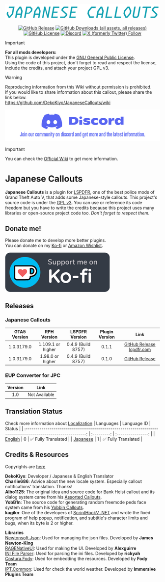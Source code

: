 
<p align="center">
<img src="./Image/Logo.png">
</p>

<p align="center">
    <a href="https://github.com/DekoKiyo/JapaneseCallouts/releases/latest"><img alt="GitHub Release" src="https://img.shields.io/github/v/release/DekoKiyo/JapaneseCallouts?style=flat&logo=GitHub&label=Latest%20Release"></a>
    <a href="https://github.com/DekoKiyo/JapaneseCallouts/releases/latest"><img alt="GitHub Downloads (all assets, all releases)" src="https://img.shields.io/github/downloads/DekoKiyo/JapaneseCallouts/total?style=flat&logo=GitHub&label=Downloads"></a>
    <a href="https://github.com/DekoKiyo/JapaneseCallouts?tab=GPL-3.0-1-ov-file#readme"><img alt="GitHub License" src="https://img.shields.io/github/license/DekoKiyo/JapaneseCallouts?style=flat&logo=GitHub&label=GPL%20License"></a>
    <a href="https://discord.gg/aBer7YvDPA"><img alt="Discord" src="https://img.shields.io/discord/1067619328670830682?style=flat&logo=Discord&label=Discord%20Server"></a>
    <a href="https://twitter.com/DekoKiyomori"><img alt="X (formerly Twitter) Follow" src="https://img.shields.io/twitter/follow/DekoKiyomori?style=social&logo=X"></a>
</p>

> [!IMPORTANT]
> **For all mods developers:**<br/>
> This plugin is developed under the [GNU General Public License](https://github.com/DekoKiyo/JapaneseCallouts?tab=GPL-3.0-1-ov-file#readme).<br/>
> Using the code of this project, don't forget to read and respect the license, include the credits, and attach your project GPL v3.

> [!WARNING]
> Reproducing information from this Wiki without permission is prohibited.<br/>
> If you would like to share information about this callout, please share the link below.<br/>
> https://github.com/DekoKiyo/JapaneseCallouts/wiki

[![Discord](./Image/Discord.png)](https://discord.gg/aBer7YvDPA)

> [!IMPORTANT]
> You can check the [Official Wiki](https://github.com/DekoKiyo/JapaneseCallouts/wiki) to get more information.

# Japanese Callouts
**Japanese Callouts** is a plugin for [LSPDFR](https://www.lcpdfr.com/lspdfr), one of the best police mods of Grand Theft Auto V, that adds some Japanese-style callouts. This project's source code is under the [GPL v3](https://github.com/DekoKiyo/JapaneseCallouts?tab=GPL-3.0-1-ov-file#readme). You can use or reference its code freedom but you have to write the credits because this project uses many libraries or open-source project code too. _Don't forget to respect them._

## Donate me!
Please donate me to develop more better plugins.<br/>
You can donate on my [Ko-fi](https://ko-fi.com/dekokiyo) or [Amazon Wishlist](https://www.amazon.jp/hz/wishlist/ls/FBE1V5T8HB1M?ref_=wl_share).

[![ko-fi](https://raw.githubusercontent.com/DekoKiyo/JapaneseCallouts/main/Image/Ko-fi.png)](https://ko-fi.com/dekokiyo)

## Releases
### Japanese Callouts
| GTA5 Version |    RPH Version    |   LSPDFR Version   | Plugin Version |                                                                                      Link                                                                                       |
| :----------: | :---------------: | :----------------: | :------------: | :-----------------------------------------------------------------------------------------------------------------------------------------------------------------------------: |
|  1.0.3179.0  | 1.109.1 or higher | 0.4.9 (Build 8757) |     0.1.1      | [GitHub Release](https://github.com/DekoKiyo/JapaneseCallouts/releases/tag/0.1.1) [lcpdfr.com](https://www.lcpdfr.com/downloads/gta5mods/scripts/47879-japanese-callouts-beta/) |
|  1.0.3179.0  | 1.98.0 or higher  | 0.4.9 (Build 8757) |     0.1.0      |                                               [GitHub Release](https://github.com/DekoKiyo/JapaneseCallouts/releases/tag/0.1.0.0)                                               |

### EUP Converter for JPC
| Version |     Link      |
| :-----: | :-----------: |
|   1.0   | Not Available |

## Translation Status
Check more information about [Localization](https://github.com/DekoKiyo/JapaneseCallouts/wiki/Localization)
|                                                   Languages                                                    | Language ID |       Status       |
| :------------------------------------------------------------------------------------------------------------: | :---------: | :----------------: |
| [English](https://github.com/DekoKiyo/JapaneseCallouts/blob/crowdin/JapaneseCallouts/Localization/en-US.json)  |      0      | ✅ Fully Translated |
| [Japanese](https://github.com/DekoKiyo/JapaneseCallouts/blob/crowdin/JapaneseCallouts/Localization/ja-JP.json) |      1      | ✅ Fully Translated |

## Credits & Resources
Copyrights are [here](https://github.com/DekoKiyo/JapaneseCallouts/wiki/Copyrights)

**DekoKiyo**: Developer / Japanese & English Translator<br/>
**Charlie686**: Advice about the new locale system. Especially callout notifications' translation. Thanks!<br/>
**Albo1125**: The original idea and source code for Bank Heist callout and its dialog system came from his [Assorted Callouts](https://github.com/Albo1125/Assorted-Callouts).<br/>
**YobB1n**: The source code for generating random freemode peds face system came from his [Yobbin Callouts](https://github.com/YobB1n/YobbinCallouts).<br/>
**kagikn**: One of the developers of [ScriptHookV .NET](https://github.com/scripthookvdotnet/scripthookvdotnet) and wrote the fixed program of help popup, notification, and subtitle's character limits and bugs, when its byte is 2 or higher.<br/>

**Libraries**<br/>
[Newtonsoft.Json](https://www.newtonsoft.com/json): Used for managing the json files. Developed by **James Newton-King**<br/>
[RAGENativeUI](https://github.com/Alexguirre/RAGENativeUI): Used for making the UI. Developed by **Alexguirre**<br/>
[INI File Parser](https://github.com/rickyah/ini-parser): Used for parsing the ini files. Developed by **rickyah**<br/>
[Costura.Fody](https://github.com/Fody/Costura): Used for embedding the resources. Developed by **Fody Team**<br/>
[IPT.Common](https://github.com/Immersive-Plugins-Team/IPT.Common): Used for check the world weather. Developed by **Immersive Plugins Team**